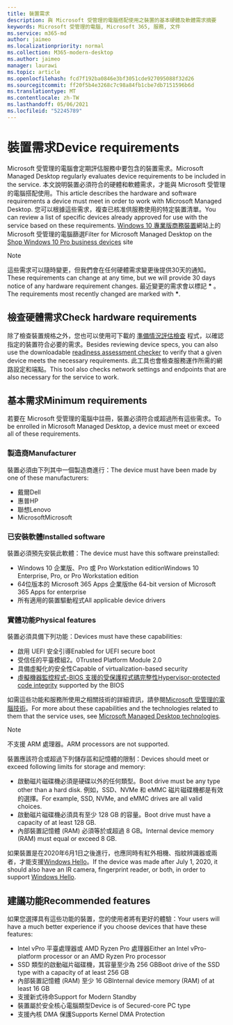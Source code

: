 ```yaml
---
title: 裝置需求
description: 與 Microsoft 受管理的電腦搭配使用之裝置的基本硬體及軟體需求摘要
keywords: Microsoft 受管理的電腦, Microsoft 365, 服務, 文件
ms.service: m365-md
author: jaimeo
ms.localizationpriority: normal
ms.collection: M365-modern-desktop
ms.author: jaimeo
manager: laurawi
ms.topic: article
ms.openlocfilehash: fcd7f192ba0846e3bf3051cde927095088f32d26
ms.sourcegitcommit: ff20f5b4e3268c7c98a84fb1cbe7db7151596b6d
ms.translationtype: MT
ms.contentlocale: zh-TW
ms.lasthandoff: 05/06/2021
ms.locfileid: "52245789"
---
```

# <a name="device-requirements"></a><span data-ttu-id="28df9-104">裝置需求</span><span class="sxs-lookup"><span data-stu-id="28df9-104">Device requirements</span></span>

<span data-ttu-id="28df9-105">Microsoft 受管理的電腦會定期評估服務中要包含的裝置需求。</span><span class="sxs-lookup"><span data-stu-id="28df9-105">Microsoft Managed Desktop regularly evaluates device requirements to be included in the service.</span></span> <span data-ttu-id="28df9-106">本文說明裝置必須符合的硬體和軟體需求，才能與 Microsoft 受管理的電腦搭配使用。</span><span class="sxs-lookup"><span data-stu-id="28df9-106">This article describes the hardware and software requirements a device must meet in order to work with Microsoft Managed Desktop.</span></span> <span data-ttu-id="28df9-107">您可以根據這些需求，複查已核准供服務使用的特定裝置清單。</span><span class="sxs-lookup"><span data-stu-id="28df9-107">You can review a list of specific devices already approved for use with the service based on these requirements.</span></span> <span data-ttu-id="28df9-108">[Windows 10 專業版商務裝置](https://www.microsoft.com/windowsforbusiness/view-all-devices)網站上的 Microsoft 受管理的電腦篩選</span><span class="sxs-lookup"><span data-stu-id="28df9-108">Filter for Microsoft Managed Desktop on the [Shop Windows 10 Pro business devices](https://www.microsoft.com/windowsforbusiness/view-all-devices) site</span></span>

> [!NOTE]
> <span data-ttu-id="28df9-109">這些需求可以隨時變更，但我們會在任何硬體需求變更後提供30天的通知。</span><span class="sxs-lookup"><span data-stu-id="28df9-109">These requirements can change at any time, but we will provide 30 days notice of any hardware requirement changes.</span></span> <span data-ttu-id="28df9-110">最近變更的需求會以標記 **\*** 。</span><span class="sxs-lookup"><span data-stu-id="28df9-110">The requirements most recently changed are marked with **\***.</span></span> 

## <a name="check-hardware-requirements"></a><span data-ttu-id="28df9-111">檢查硬體需求</span><span class="sxs-lookup"><span data-stu-id="28df9-111">Check hardware requirements</span></span>

<span data-ttu-id="28df9-112">除了檢查裝置規格之外，您也可以使用可下載的 [準備情況評估檢查](../get-ready/readiness-assessment-downloadable.md) 程式，以確認指定的裝置符合必要的需求。</span><span class="sxs-lookup"><span data-stu-id="28df9-112">Besides reviewing device specs, you can also use the downloadable [readiness assessment checker](../get-ready/readiness-assessment-downloadable.md) to verify that a given device meets the necessary requirements.</span></span> <span data-ttu-id="28df9-113">此工具也會檢查服務運作所需的網路設定和端點。</span><span class="sxs-lookup"><span data-stu-id="28df9-113">This tool also checks network settings and endpoints that are also necessary for the service to work.</span></span>

## <a name="minimum-requirements"></a><span data-ttu-id="28df9-114">基本需求</span><span class="sxs-lookup"><span data-stu-id="28df9-114">Minimum requirements</span></span>

<span data-ttu-id="28df9-115">若要在 Microsoft 受管理的電腦中註冊，裝置必須符合或超過所有這些需求。</span><span class="sxs-lookup"><span data-stu-id="28df9-115">To be enrolled in Microsoft Managed Desktop, a device must meet or exceed all of these requirements.</span></span>

### <a name="manufacturer"></a><span data-ttu-id="28df9-116">製造商</span><span class="sxs-lookup"><span data-stu-id="28df9-116">Manufacturer</span></span>

<span data-ttu-id="28df9-117">裝置必須由下列其中一個製造商進行：</span><span class="sxs-lookup"><span data-stu-id="28df9-117">The device must have been made by one of these manufacturers:</span></span>

- <span data-ttu-id="28df9-118">戴爾</span><span class="sxs-lookup"><span data-stu-id="28df9-118">Dell</span></span>
- <span data-ttu-id="28df9-119">惠普</span><span class="sxs-lookup"><span data-stu-id="28df9-119">HP</span></span>
- <span data-ttu-id="28df9-120">聯想</span><span class="sxs-lookup"><span data-stu-id="28df9-120">Lenovo</span></span>
- <span data-ttu-id="28df9-121">Microsoft</span><span class="sxs-lookup"><span data-stu-id="28df9-121">Microsoft</span></span>


### <a name="installed-software"></a><span data-ttu-id="28df9-122">已安裝軟體</span><span class="sxs-lookup"><span data-stu-id="28df9-122">Installed software</span></span>

<span data-ttu-id="28df9-123">裝置必須預先安裝此軟體：</span><span class="sxs-lookup"><span data-stu-id="28df9-123">The device must have this software preinstalled:</span></span>

- <span data-ttu-id="28df9-124">Windows 10 企業版、Pro 或 Pro Workstation edition</span><span class="sxs-lookup"><span data-stu-id="28df9-124">Windows 10 Enterprise, Pro, or Pro Workstation edition</span></span>
- <span data-ttu-id="28df9-125">64位版本的 Microsoft 365 Apps 企業版</span><span class="sxs-lookup"><span data-stu-id="28df9-125">the 64-bit version of Microsoft 365 Apps for enterprise</span></span> 
- <span data-ttu-id="28df9-126">所有適用的裝置驅動程式</span><span class="sxs-lookup"><span data-stu-id="28df9-126">All applicable device drivers</span></span>


### <a name="physical-features"></a><span data-ttu-id="28df9-127">實體功能</span><span class="sxs-lookup"><span data-stu-id="28df9-127">Physical features</span></span>

<span data-ttu-id="28df9-128">裝置必須具備下列功能：</span><span class="sxs-lookup"><span data-stu-id="28df9-128">Devices must have these capabilities:</span></span>

- <span data-ttu-id="28df9-129">啟用 UEFI 安全引導</span><span class="sxs-lookup"><span data-stu-id="28df9-129">Enabled for UEFI secure boot</span></span> 
- <span data-ttu-id="28df9-130">受信任的平臺模組2。0</span><span class="sxs-lookup"><span data-stu-id="28df9-130">Trusted Platform Module 2.0</span></span> 
- <span data-ttu-id="28df9-131">具備虛擬化的安全性</span><span class="sxs-lookup"><span data-stu-id="28df9-131">Capable of virtualization-based security</span></span> 
- <span data-ttu-id="28df9-132">[虛擬機器監控程式-BIOS 支援的受保護程式碼完整性](/windows-hardware/drivers/bringup/device-guard-and-credential-guard)</span><span class="sxs-lookup"><span data-stu-id="28df9-132">[Hypervisor-protected code integrity](/windows-hardware/drivers/bringup/device-guard-and-credential-guard) supported by the BIOS</span></span>

<span data-ttu-id="28df9-133">如需這些功能和服務所使用之相關技術的詳細資訊，請參閱[Microsoft 受管理的電腦技術](../intro/technologies.md)。</span><span class="sxs-lookup"><span data-stu-id="28df9-133">For more about these capabilities and the technologies related to them that the service uses, see [Microsoft Managed Desktop technologies](../intro/technologies.md).</span></span>

> [!NOTE]
> <span data-ttu-id="28df9-134">不支援 ARM 處理器。</span><span class="sxs-lookup"><span data-stu-id="28df9-134">ARM processors are not supported.</span></span>

<span data-ttu-id="28df9-135">裝置應該符合或超過下列儲存區和記憶體的限制：</span><span class="sxs-lookup"><span data-stu-id="28df9-135">Devices should meet or exceed following limits for storage and memory:</span></span>

- <span data-ttu-id="28df9-136">啟動磁片磁碟機必須是硬碟以外的任何類型。</span><span class="sxs-lookup"><span data-stu-id="28df9-136">Boot drive must be any type other than a hard disk.</span></span> <span data-ttu-id="28df9-137">例如，SSD、NVMe 和 eMMC 磁片磁碟機都是有效的選擇。</span><span class="sxs-lookup"><span data-stu-id="28df9-137">For example, SSD, NVMe, and eMMC drives are all valid choices.</span></span>
- <span data-ttu-id="28df9-138">啟動磁片磁碟機必須具有至少 128 GB 的容量。</span><span class="sxs-lookup"><span data-stu-id="28df9-138">Boot drive must have a capacity of at least 128 GB.</span></span>
- <span data-ttu-id="28df9-139">內部裝置記憶體 (RAM) 必須等於或超過 8 GB。</span><span class="sxs-lookup"><span data-stu-id="28df9-139">Internal device memory (RAM) must equal or exceed 8 GB.</span></span>

<span data-ttu-id="28df9-140">如果裝置是在2020年6月1日之後進行，也應同時有紅外相機、指紋辨識器或兩者，才能支援[Windows Hello](/windows-hardware/design/device-experiences/windows-hello-enhanced-sign-in-security)。</span><span class="sxs-lookup"><span data-stu-id="28df9-140">If the device was made after July 1, 2020, it should also have an IR camera, fingerprint reader, or both, in order to support [Windows Hello](/windows-hardware/design/device-experiences/windows-hello-enhanced-sign-in-security).</span></span>

## <a name="recommended-features"></a><span data-ttu-id="28df9-141">建議功能</span><span class="sxs-lookup"><span data-stu-id="28df9-141">Recommended features</span></span>

<span data-ttu-id="28df9-142">如果您選擇具有這些功能的裝置，您的使用者將有更好的體驗：</span><span class="sxs-lookup"><span data-stu-id="28df9-142">Your users will have a much better experience if you choose devices that have these features:</span></span>

- <span data-ttu-id="28df9-143">Intel vPro 平臺處理器或 AMD Ryzen Pro 處理器</span><span class="sxs-lookup"><span data-stu-id="28df9-143">Either an Intel vPro-platform processor or an AMD Ryzen Pro processor</span></span>
- <span data-ttu-id="28df9-144">SSD 類型的啟動磁片磁碟機，其容量至少為 256 GB</span><span class="sxs-lookup"><span data-stu-id="28df9-144">Boot drive of the SSD type with a capacity of at least 256 GB</span></span>
- <span data-ttu-id="28df9-145">內部裝置記憶體 (RAM) 至少 16 GB</span><span class="sxs-lookup"><span data-stu-id="28df9-145">Internal device memory (RAM) of at least 16 GB</span></span>
- <span data-ttu-id="28df9-146">支援新式待命</span><span class="sxs-lookup"><span data-stu-id="28df9-146">Support for Modern Standby</span></span>
- <span data-ttu-id="28df9-147">裝置屬於安全核心電腦類型</span><span class="sxs-lookup"><span data-stu-id="28df9-147">Device is of Secured-core PC type</span></span>
- <span data-ttu-id="28df9-148">支援內核 DMA 保護</span><span class="sxs-lookup"><span data-stu-id="28df9-148">Supports Kernel DMA Protection</span></span>
